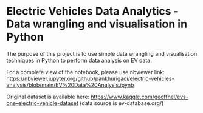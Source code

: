 # Electric Vehicles Data Analytics - Data wrangling and visualisation in Python
The purpose of this project is to use simple data wrangling and visualisation techniques in Python to perform data analysis on EV data.

For a complete view of the notebook, please use nbviewer link: https://nbviewer.jupyter.org/github/pankhurigadi/electric-vehicles-analysis/blob/main/EV%20Data%20Analysis.ipynb

Original dataset is available here: https://www.kaggle.com/geoffnel/evs-one-electric-vehicle-dataset (data source is ev-database.org/)
